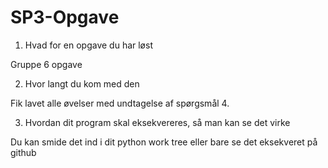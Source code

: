 # SP3-Opgave




1. Hvad for en opgave du har løst

Gruppe 6 opgave 

2. Hvor langt du kom med den

Fik lavet alle øvelser med undtagelse af spørgsmål 4. 

3. Hvordan dit program skal eksekvereres, så man kan se det virke

Du kan smide det ind i dit python work tree eller bare se det eksekveret på github 
